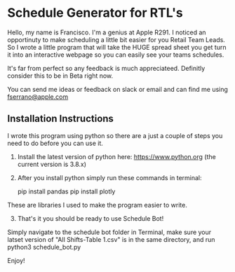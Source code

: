 # Schedule Generator for RTL's

Hello, my name is Francisco. I'm a genius at Apple R291. I noticed an opportinuty to make scheduling a little bit easier for you Retail Team Leads. So I wrote a little program that will take the HUGE spread sheet you get turn it into an interactive webpage so you can easily see your teams schedules.

It's far from perfect so any feedback is much appreciateed. Definitly consider this to be in Beta right now.

You can send me ideas or feedback on slack or email and can find me using fserrano@apple.com

## Installation Instructions

I wrote this program using python so there are a just a couple of steps you need to do before you can use it.

1. Install the latest version of python here: https://www.python.org (the current version is 3.8.x)

2. After you install python simply run these commands in terminal:

    pip install pandas
    pip install plotly

These are libraries I used to make the program easier to write.

3. That's it you should be ready to use Schedule Bot!

Simply navigate to the schedule bot folder in Terminal, make sure your latset version of "All Shifts-Table 1.csv" is in the same directory, and run python3 schedule_bot.py

Enjoy!

